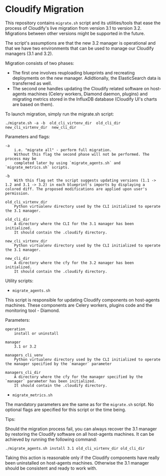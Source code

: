 # Cloudify Migration

This repository contains `migrate.sh` script and its utilities/tools that ease the process of Cloudify's live migration from version 3.1 to version 3.2. Migrations between other versions might be supported in the future.

The script's assumptions are that the new 3.2 manager is operational and that we have two environments that can be used to manage our Cloudify managers (3.1 and 3.2).

Migration consists of two phases:

- The first one involves reuploading blueprints and recreating deployments on the new manager. Adidtionally, the ElasticSearch data is transferred as well.
- The second one handles updating the Cloudify related software on host-agents machines (Celery workers, Diamond daemon, plugins) and migrating metrics stored in the InfluxDB database (Cloudify UI's charts are based on them).

To launch migration, simply run the migrate.sh script:

`./migrate.sh -a -b  old_cli_virtenv_dir  old_cli_dir  new_cli_virtenv_dir  new_cli_dir`


Parameters and flags:

    -a
        i.e. "migrate all" - perform full migration.
        Without this flag the second phase will not be performed. The process may be
        completed later by using `migrate_agents.sh` and `migrate_metrics.sh` scripts.

    -b
        With this flag set the script suggests updating versions (1.1 -> 1.2 and 3.1 -> 3.2) in each blueprint's imports by displaying a colored diff. The proposed modifications are applied upon user's permission.

    old_cli_virtenv_dir
        Python virtualenv directory used by the CLI initialized to operate the 3.1 manager.

    old_cli_dir
        A directory where the CLI for the 3.1 manager has been initialized.
        It should contain the .cloudify directory.

    new_cli_virtenv_dir
        Python virtualenv directory used by the CLI initialized to operate the 3.1 manager.

    new_cli_dir
        A directory where the cfy for the 3.2 manager has been initialized.
        It should contain the .cloudify directory.


Utility scripts:

- `migrate_agents.sh`

This script is responsible for updating Cloudify components on host-agents machines. These components are Celery workers, plugins code and the monitoring tool - Diamond.

Parameters:

    operation
        install or uninstall

    manager
        3.1 or 3.2

    managers_cli_venv
        Python virtualenv directory used by the CLI initialized to operate the manager specified by the `manager` parameter

    managers_cli_dir
        A directory where the cfy for the manager specified by the `manager` parameter has been initialized.
        It should contain the .cloudify directory.

- `migrate_metrics.sh`

The mandatory parameters are the same as for the `migrate.sh` script. No optional flags are specified for this script or the time being.


Tips:

Should the migration process fail, you can always recover the 3.1 manager by restoring the Cloudify software on all host-agents machines. It can be achieved by running the following command:

`./migrate_agents.sh install 3.1 old_cli_virtenv_dir old_cli_dir`

Taking this action is reasonable only if the Cloudify components have really been uninstalled on host-agents machines. Otherwise the 3.1 manager should be consistent and ready to work with.
